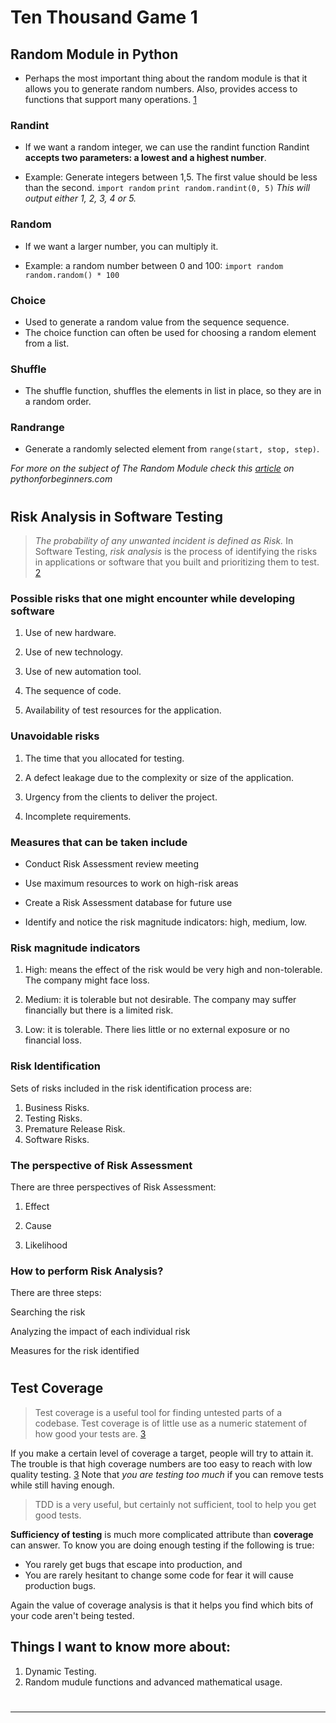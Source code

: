 # Ten Thousand Game 1

## Random Module in Python
- Perhaps the most important thing about the random module is that it allows you to generate random numbers. Also, provides access to functions that support many operations. [1] 

### Randint
- If we want a random integer, we can use the randint function Randint **accepts two parameters: a lowest and a highest number**. 

- Example: Generate integers between 1,5. The first value should be less than the second.
`import random`
`print random.randint(0, 5)`
*This will output either 1, 2, 3, 4 or 5.*

### Random
- If we want a larger number, you can multiply it.

- Example: a random number between 0 and 100:
`import random`
`random.random() * 100`

### Choice
- Used to generate a random value from the sequence sequence.
- The choice function can often be used for choosing a random element from a list.

### Shuffle
- The shuffle function, shuffles the elements in list in place, so they are in a random order.

### Randrange
- Generate a randomly selected element from `range(start, stop, step)`.

_For more on the subject of *The Random Module* check this [article](https://www.pythonforbeginners.com/random/how-to-use-the-random-module-in-python) on pythonforbeginners.com_

# 

## Risk Analysis in Software Testing

> _The probability of any unwanted incident is defined as *Risk*._
> In Software Testing, *risk analysis* is the process of identifying the risks in applications or software that you built and prioritizing them to test. [2]

### Possible risks that one might encounter while developing software

1. Use of new hardware.

2. Use of new technology.

3. Use of new automation tool.

4. The sequence of code.

5. Availability of test resources for the application.

###  Unavoidable risks 
1. The time that you allocated for testing.

2. A defect leakage due to the complexity or size of the application.

3. Urgency from the clients to deliver the project.

4. Incomplete requirements.

### Measures that can be taken include
- Conduct Risk Assessment review meeting

- Use maximum resources to work on high-risk areas

- Create a Risk Assessment database for future use

- Identify and notice the risk magnitude indicators: high, medium, low.

### **Risk magnitude indicators**
1. High: means the effect of the risk would be very high and non-tolerable. The company might face loss.

2. Medium: it is tolerable but not desirable. The company may suffer financially but there is a limited risk.

3. Low: it is tolerable. There lies little or no external exposure or no financial loss.

### Risk Identification
Sets of risks included in the risk identification process are:
1. Business Risks.
2. Testing Risks.
3. Premature Release Risk.
4. Software Risks.

### The perspective of Risk Assessment
There are three perspectives of Risk Assessment:

1. Effect

2. Cause

3. Likelihood

### How to perform Risk Analysis?
There are three steps:

Searching the risk

Analyzing the impact of each individual risk

Measures for the risk identified

# 

## Test Coverage

> Test coverage is a useful tool for finding untested parts of a codebase. Test coverage is of little use as a numeric statement of how good your tests are. [3]

If you make a certain level of coverage a target, people will try to attain it. The trouble is that high coverage numbers are too easy to reach with low quality testing. [3]
Note that _you are testing too much_ if you can remove tests while still having enough.
> TDD is a very useful, but certainly not sufficient, tool to help you get good tests.

**Sufficiency of testing** is much more complicated attribute than **coverage** can answer.
To know you are doing enough testing if the following is true:

- You rarely get bugs that escape into production, and
- You are rarely hesitant to change some code for fear it will cause production bugs.

Again the value of coverage analysis is that it helps you find which bits of your code aren't being tested.


## Things I want to know more about:
1. Dynamic Testing.
2. Random mudule functions and advanced mathematical usage.


# 
[1]: https://www.pythonforbeginners.com/random/how-to-use-the-random-module-in-python
[2]: https://www.edureka.co/blog/risk-analysis-in-software-testing/
[3]: https://martinfowler.com/bliki/TestCoverage.html
------------------------